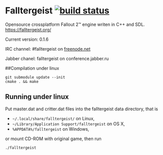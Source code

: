Falltergeist [![build status](https://secure.travis-ci.org/alexeevdv/falltergeist.png)](http://travis-ci.org/alexeevdv/falltergeist)
============

Opensource crossplatform Fallout 2™ engine writen in C++ and SDL.
https://falltergeist.org/

Current version: 0.1.6

IRC channel: #falltergeist on [freenode.net](http://webchat.freenode.net/?channels=falltergeist)

Jabber chanel: falltergeist on conference.jabber.ru

##Compilation under linux

```
git submodule update --init
cmake . && make
```

## Running under linux

Put master.dat and critter.dat files into the falltergeist data directory, that is

* `~/.local/share/falltergeist/` on Linux,
*  `~/Library/Application Support/falltergeist` on OS X,
* `%APPDATA%/falltergeist` on Windows,

or mount CD-ROM with original game, then run

```
./falltergeist
```
